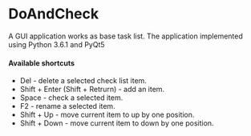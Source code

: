 # DoAndCheck
A GUI application works as base task list. The application implemented using Python 3.6.1 and PyQt5

#### Available shortcuts
* Del - delete a selected check list item.
* Shift + Enter (Shift + Retrurn) - add an item.
* Space - check a selected item.
* F2 - rename a selected item.
* Shift + Up - move current item to up by one position.
* Shift + Down - move current item to down by one position.

